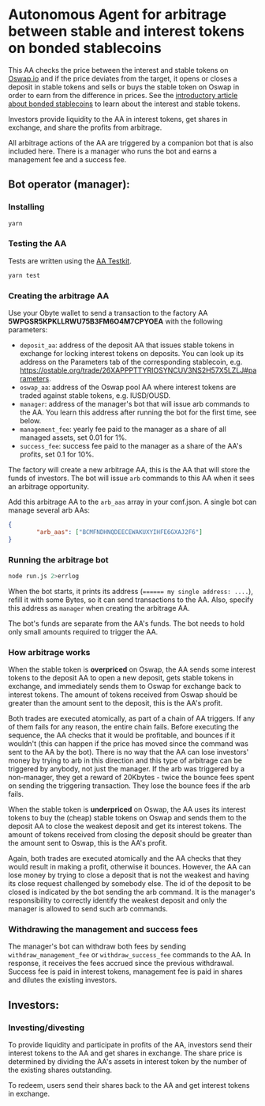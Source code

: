 # Autonomous Agent for arbitrage between stable and interest tokens on bonded stablecoins

This AA checks the price between the interest and stable tokens on [Oswap.io](https://oswap.io) and if the price deviates from the target, it opens or closes a deposit in stable tokens and sells or buys the stable token on Oswap in order to earn from the difference in prices. See the [introductory article about bonded stablecoins](https://medium.com/obyte/using-multi-dimensional-bonding-curves-to-create-stablecoins-81e857b4355c) to learn about the interest and stable tokens.

Investors provide liquidity to the AA in interest tokens, get shares in exchange, and share the profits from  arbitrage.

All arbitrage actions of the AA are triggered by a companion bot that is also included here. There is a manager who runs the bot and earns a management fee and a success fee.

## Bot operator (manager):

### Installing
```bash
yarn
```

### Testing the AA

Tests are written using the [AA Testkit](https://github.com/valyakin/aa-testkit).

```bash
yarn test
```

### Creating the arbitrage AA

Use your Obyte wallet to send a transaction to the factory AA **5WPGSR5KPKLLRWU75B3FM6O4M7CPYOEA** with the following parameters:
* `deposit_aa`: address of the deposit AA that issues stable tokens in exchange for locking interest tokens on deposits. You can look up its address on the Parameters tab of the corresponding stablecoin, e.g. https://ostable.org/trade/26XAPPPTTYRIOSYNCUV3NS2H57X5LZLJ#parameters.
* `oswap_aa`: address of the Oswap pool AA where interest tokens are traded against stable tokens, e.g. IUSD/OUSD.
* `manager`: address of the manager's bot that will issue arb commands to the AA. You learn this address after running the bot for the first time, see below.
* `management_fee`: yearly fee paid to the manager as a share of all managed assets, set 0.01 for 1%.
* `success_fee`: success fee paid to the manager as a share of the AA's profits, set 0.1 for 10%.

The factory will create a new arbitrage AA, this is the AA that will store the funds of investors. The bot will issue `arb` commands to this AA when it sees an arbitrage opportunity.

Add this arbitrage AA to the `arb_aas` array in your conf.json. A single bot can manage several arb AAs:
```json
{
        "arb_aas": ["BCMFNDHNQDEECEWAKUXYIHFE6GXAJ2F6"]
}
```

### Running the arbitrage bot

```bash
node run.js 2>errlog
```
When the bot starts, it prints its address (`====== my single address: ....`), refill it with some Bytes, so it can send transactions to the AA. Also, specify this address as `manager` when creating the arbitrage AA.

The bot's funds are separate from the AA's funds. The bot needs to hold only small amounts required to trigger the AA.

### How arbitrage works

When the stable token is **overpriced** on Oswap, the AA sends some interest tokens to the deposit AA to open a new deposit, gets stable tokens in exchange, and immediately sends them to Oswap for exchange back to interest tokens. The amount of tokens received from Oswap should be greater than the amount sent to the deposit, this is the AA's profit.

Both trades are executed atomically, as part of a chain of AA triggers. If any of them fails for any reason, the entire chain fails. Before executing the sequence, the AA checks that it would be profitable, and bounces if it wouldn't (this can happen if the price has moved since the command was sent to the AA by the bot). There is no way that the AA can lose investors' money by trying to arb in this direction and this type of arbitrage can be triggered by anybody, not just the manager. If the arb was triggered by a non-manager, they get a reward of 20Kbytes - twice the bounce fees spent on sending the triggering transaction. They lose the bounce fees if the arb fails.

When the stable token is **underpriced** on Oswap, the AA uses its interest tokens to buy the (cheap) stable tokens on Oswap and sends them to the deposit AA to close the weakest deposit and get its interest tokens. The amount of tokens received from closing the deposit should be greater than the amount sent to Oswap, this is the AA's profit.

Again, both trades are executed atomically and the AA checks that they would result in making a profit, otherwise it bounces. However, the AA can lose money by trying to close a deposit that is not the weakest and having its close request challenged by somebody else. The id of the deposit to be closed is indicated by the bot sending the arb command. It is the manager's responsibility to correctly identify the weakest deposit and only the manager is allowed to send such arb commands.

### Withdrawing the management and success fees

The manager's bot can withdraw both fees by sending `withdraw_management_fee` or `withdraw_success_fee` commands to the AA. In response, it receives the fees accrued since the previous withdrawal. Success fee is paid in interest tokens, management fee is paid in shares and dilutes the existing investors.

## Investors:

### Investing/divesting

To provide liquidity and participate in profits of the AA, investors send their interest tokens to the AA and get shares in exchange. The share price is determined by dividing the AA's assets in interest token by the number of the existing shares outstanding.

To redeem, users send their shares back to the AA and get interest tokens in exchange.
